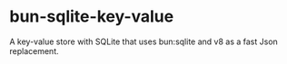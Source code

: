 # bun-sqlite-key-value
A key-value store with SQLite that uses bun:sqlite and v8 as a fast Json replacement.
